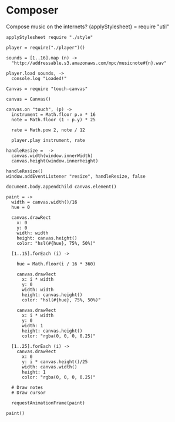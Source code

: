 Composer
========


Compose music on the internets?
    {applyStylesheet} = require "util"

    applyStylesheet require "./style"

    player = require("./player")()

    sounds = [1..16].map (n) ->
      "http://addressable.s3.amazonaws.com/mpc/musicnote#{n}.wav"

    player.load sounds, ->
      console.log "Loaded!"

    Canvas = require "touch-canvas"

    canvas = Canvas()

    canvas.on "touch", (p) ->
      instrument = Math.floor p.x * 16
      note = Math.floor (1 - p.y) * 25

      rate = Math.pow 2, note / 12

      player.play instrument, rate

    handleResize =  ->
      canvas.width(window.innerWidth)
      canvas.height(window.innerHeight)
  
    handleResize()
    window.addEventListener "resize", handleResize, false

    document.body.appendChild canvas.element()

    paint = ->
      width = canvas.width()/16
      hue = 0

      canvas.drawRect
        x: 0
        y: 0
        width: width
        height: canvas.height()
        color: "hsl(#{hue}, 75%, 50%)"

      [1..15].forEach (i) ->
        
        hue = Math.floor(i / 16 * 360)

        canvas.drawRect
          x: i * width
          y: 0
          width: width
          height: canvas.height()
          color: "hsl(#{hue}, 75%, 50%)"

        canvas.drawRect
          x: i * width
          y: 0
          width: 1
          height: canvas.height()
          color: "rgba(0, 0, 0, 0.25)"

      [1..25].forEach (i) ->
        canvas.drawRect
          x: 0
          y: i * canvas.height()/25
          width: canvas.width()
          height: 1
          color: "rgba(0, 0, 0, 0.25)"

      # Draw notes
      # Draw cursor

      requestAnimationFrame(paint)

    paint()
